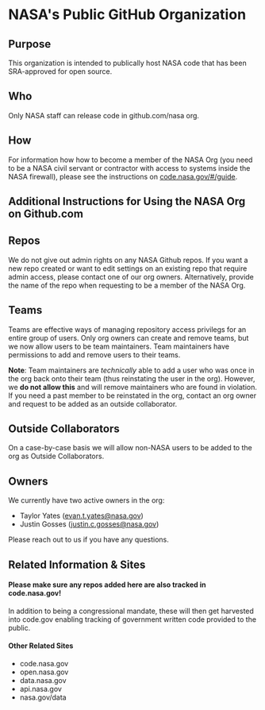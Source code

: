 # NASA's Public GitHub Organization

## Purpose
This organization is intended to publically host NASA code that has been SRA-approved for open source. 

## Who
Only NASA staff can release code in github.com/nasa org. 

## How
For information how how to become a member of the NASA Org (you need to be a NASA civil servant or contractor with access to systems inside the NASA firewall), please see the instructions on <a href="https://code.nasa.gov/#/guide"> code.nasa.gov/#/guide</a>.

## Additional Instructions for Using the NASA Org on Github.com

## Repos
We do not give out admin rights on any NASA Github repos. If you want a new repo created or want to edit settings on an existing repo that require admin access, please contact one of our org owners. Alternatively, provide the name of the repo when requesting to be a member of the NASA Org.

## Teams
Teams are effective ways of managing repository access privilegs for an entire group of users. Only org owners can create and remove teams, but we now allow users to be team maintainers. Team maintainers have permissions to add and remove users to their teams. 

**Note**: Team maintainers are *technically* able to add a user who was once in the org back onto their team (thus reinstating the user in the org). However, we **do not allow this** and will remove maintainers who are found in violation. If you need a past member to be reinstated in the org, contact an org owner and request to be added as an outside collaborator.

## Outside Collaborators
On a case-by-case basis we will allow non-NASA users to be added to the org as Outside Collaborators.

## Owners
We currently have two active owners in the org:
+ Taylor Yates (evan.t.yates@nasa.gov)
+ Justin Gosses (justin.c.gosses@nasa.gov)

Please reach out to us if you have any questions.

## Related Information & Sites

#### Please make sure any repos added here are also tracked in code.nasa.gov! 
In addition to being a congressional mandate, these will then get harvested into code.gov enabling tracking of government written code provided to the public. 

#### Other Related Sites
- code.nasa.gov
- open.nasa.gov
- data.nasa.gov
- api.nasa.gov
- nasa.gov/data

